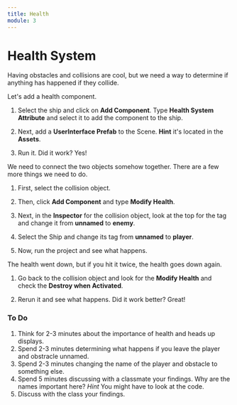 ```yaml
---
title: Health
module: 3
---
```


# Health System

Having obstacles and collisions are cool, but we need a way to determine if anything has happened if they collide.

Let's add a health component.

1. Select the ship and click on **Add Component**.  Type **Health System Attribute** and select it to add the component to the ship.

2. Next, add a **UserInterface Prefab** to the Scene. **Hint** it's located in the **Assets**.

3. Run it.  Did it work?  Yes!

We need to connect the two objects somehow together.  There are a few more things we need to do. 

1. First, select the collision object.  

2. Then, click **Add Component** and type **Modify Health**.

3. Next, in the **Inspector** for the collision object, look at the top for the tag and change it from **unnamed** to **enemy**.

4. Select the Ship and change its tag from **unnamed** to **player**.

5. Now, run the project and see what happens.  

The health went down, but if you hit it twice, the health goes down again.  

1. Go back to the collision object and look for the **Modify Health** and check the **Destroy when Activated**.

2. Rerun it and see what happens. Did it work better? Great!

### To Do 

1. Think for 2-3 minutes about the importance of health and heads up displays.
2. Spend 2-3 minutes determining what happens if you leave the player and obstracle unnamed.
3. Spend 2-3 minutes changing the name of the player and obstacle to something else.
4. Spend 5 minutes discussing with a classmate your findings.  Why are the names important here?  *Hint* You might have to look at the code.
5.  Discuss with the class your findings.

